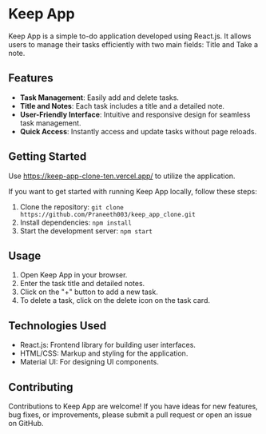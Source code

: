 # Keep App

Keep App is a simple to-do application developed using React.js. It allows users to manage their tasks efficiently with two main fields: Title and Take a note.

## Features

- **Task Management**: Easily add and delete tasks.
- **Title and Notes**: Each task includes a title and a detailed note.
- **User-Friendly Interface**: Intuitive and responsive design for seamless task management.
- **Quick Access**: Instantly access and update tasks without page reloads.

## Getting Started

Use https://keep-app-clone-ten.vercel.app/ to utilize the application.

If you want to get started with running Keep App locally, follow these steps:

1. Clone the repository: `git clone https://github.com/Praneeth003/keep_app_clone.git`
2. Install dependencies: `npm install`
3. Start the development server: `npm start`

## Usage

1. Open Keep App in your browser.
2. Enter the task title and detailed notes.
3. Click on the "+" button to add a new task.
6. To delete a task, click on the delete icon on the task card.


## Technologies Used

- React.js: Frontend library for building user interfaces.
- HTML/CSS: Markup and styling for the application.
- Material UI: For designing UI components.

## Contributing

Contributions to Keep App are welcome! If you have ideas for new features, bug fixes, or improvements, please submit a pull request or open an issue on GitHub.

